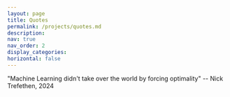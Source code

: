 ```yaml
---
layout: page
title: Quotes
permalink: /projects/quotes.md
description:
nav: true
nav_order: 2
display_categories: 
horizontal: false
---
```


"Machine Learning didn't take over the world by forcing optimality" -- Nick Trefethen, 2024